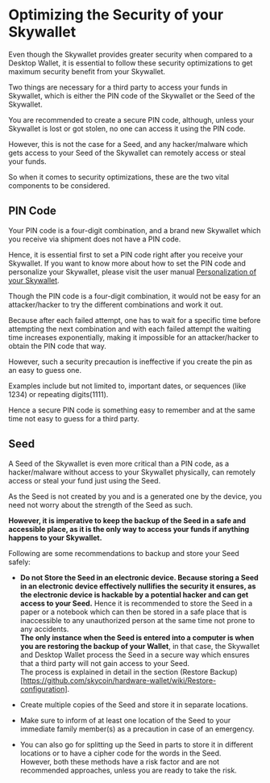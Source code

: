 # Optimizing the Security of your Skywallet

Even though the Skywallet provides greater security when compared to a Desktop Wallet, it is essential to follow these security optimizations to get maximum security benefit from your Skywallet.

Two things are necessary for a third party to access your funds in Skywallet, which is either the PIN code of the Skywallet or the Seed of the Skywallet.

You are recommended to create a secure PIN code, although, unless your Skywallet is lost or got stolen, no one can access it using the PIN code.

However, this is not the case for a Seed, and any hacker/malware which gets access to your Seed of the Skywallet can remotely access or steal your funds.

So when it comes to security optimizations, these are the two vital components to be considered.

## PIN Code

Your PIN code is a four-digit combination, and a brand new Skywallet which you receive via shipment does not have a PIN code.

Hence, it is essential first to set a PIN code right after you receive your Skywallet. If you want to know more about how to set the PIN code and personalize your Skywallet, please visit the user manual [Personalization of your Skywallet](https://github.com/skycoin/hardware-wallet/wiki/Getting-to-know-the-wallet).

Though the PIN code is a four-digit combination, it would not be easy for an attacker/hacker to try the different combinations and work it out. 

Because after each failed attempt, one has to wait for a specific time before attempting the next combination and with each failed attempt the waiting time increases exponentially, making it impossible for an attacker/hacker to obtain the PIN code that way.

However, such a security precaution is ineffective if you create the pin as an easy to guess one. 

Examples include but not limited to, important dates, or sequences (like 1234) or repeating digits(1111).

Hence a secure PIN code is something easy to remember and at the same time not easy to guess for a third party.

## Seed

A Seed of the Skywallet is even more critical than a PIN code, as a hacker/malware without access to your Skywallet physically, can remotely access or steal your fund just using the Seed.

As the Seed is not created by you and is a generated one by the device, you need not worry about the strength of the Seed as such.

**However, it is imperative to keep the backup of the Seed in a safe and accessible place, as it is the only way to access your funds if anything happens to your Skywallet.**

Following are some recommendations to backup and store your Seed safely:

* **Do not Store the Seed in an electronic device. Because storing a Seed in an electronic device effectively nullifies the security it ensures, as the electronic device is hackable by a potential hacker and can get access to your Seed.**
Hence it is recommended to store the Seed in a paper or a notebook which can then be stored in a safe place that is inaccessible to any unauthorized person at the same time not prone to any accidents.<br />
**The only instance when the Seed is entered into a computer is when you are restoring the backup of your Wallet**, in that case, the Skywallet and Desktop Wallet process the Seed in a secure way which ensures that a third party will not gain access to your Seed.<br />
The process is explained in detail in the section (Restore Backup)[https://github.com/skycoin/hardware-wallet/wiki/Restore-configuration].

* Create multiple copies of the Seed and store it in separate locations.

* Make sure to inform of at least one location of the Seed to your immediate family member(s) as a precaution in case of an emergency.

* You can also go for splitting up the Seed in parts to store it in different locations or to have a cipher code for the words in the Seed.<br /> However, both these methods have a risk factor and are not recommended approaches, unless you are ready to take the risk.
